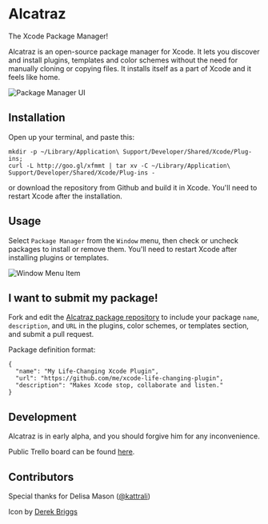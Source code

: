 # Alcatraz
The Xcode Package Manager!

Alcatraz is an open-source package manager for Xcode. It lets you discover and install plugins, templates and color schemes without the need for manually cloning or copying files. It installs itself as a part of Xcode and it feels like home.

![Package Manager UI](http://mneorr.github.com/Alcatraz/images/plugin.png)

## Installation

Open up your terminal, and paste this:

```
mkdir -p ~/Library/Application\ Support/Developer/Shared/Xcode/Plug-ins;
curl -L http://goo.gl/xfmmt | tar xv -C ~/Library/Application\ Support/Developer/Shared/Xcode/Plug-ins -
```

or download the repository from Github and build it in Xcode. You'll need to restart Xcode after the installation.

## Usage

Select `Package Manager` from the `Window` menu, then check or uncheck packages to install or remove them. You'll need to restart Xcode after installing plugins or templates.

![Window Menu Item](http://mneorr.github.io/Alcatraz/images/menu.png)

## I want to submit my package!

Fork and edit the [Alcatraz package repository](https://github.com/mneorr/alcatraz-packages) to include your package `name`, `description`, and `URL` in the plugins, color schemes, or templates section, and submit a pull request.

Package definition format:

```
{
  "name": "My Life-Changing Xcode Plugin",
  "url": "https://github.com/me/xcode-life-changing-plugin",
  "description": "Makes Xcode stop, collaborate and listen."
}
```

## Development

Alcatraz is in early alpha, and you should forgive him for any inconvenience.

Public Trello board can be found [here](https://trello.com/b/ZODgq5Av).


## Contributors

Special thanks for Delisa Mason ([@kattrali](https://github.com/kattrali))

Icon by [Derek Briggs](http://derekbriggs.com)

